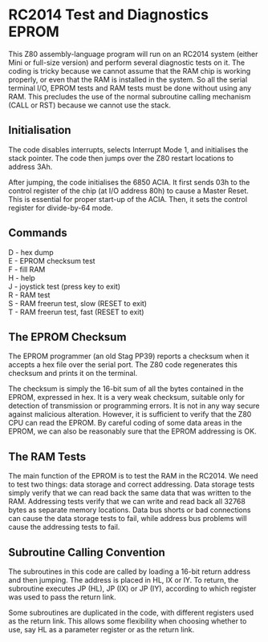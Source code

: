 # RC2014 Test and Diagnostics EPROM

This Z80 assembly-language program will run on an RC2014 system
(either Mini or full-size version) and perform several diagnostic tests
on it.
The coding is tricky because we cannot assume that the RAM chip is
working properly, or even that the RAM is installed in the system.
So all the serial terminal I/O, EPROM tests and RAM tests must be
done without using any RAM.
This precludes the use of the normal subroutine calling mechanism
(CALL or RST) because we cannot use the stack.

## Initialisation

The code disables interrupts, selects Interrupt Mode 1, and
initialises the stack pointer.
The code then jumps over the Z80 restart locations to address 3Ah.

After jumping, the code initialises the 6850 ACIA.
It first sends 03h to the control register of the chip (at I/O address
80h) to cause a Master Reset.
This is essential for proper start-up of the ACIA.
Then, it sets the control register for divide-by-64 mode.

## Commands

D - hex dump<br>
E - EPROM checksum test<br>
F - fill RAM<br>
H - help<br>
J - joystick test (press key to exit)<br>
R - RAM test<br>
S - RAM freerun test, slow (RESET to exit)<br>
T - RAM freerun test, fast (RESET to exit)<br>

## The EPROM Checksum

The EPROM programmer (an old Stag PP39) reports a checksum when
it accepts a hex file over the serial port.
The Z80 code regenerates this checksum and prints it on the terminal.

The checksum is simply the 16-bit sum of all the bytes contained in the
EPROM, expressed in hex.
It is a very weak checksum, suitable only for detection of transmission
or programming errors.
It is not in any way secure against malicious alteration.
However, it is sufficient to verify that the Z80 CPU can read the EPROM.
By careful coding of some data areas in the EPROM, we can also be
reasonably sure that the EPROM addressing is OK.

## The RAM Tests

The main function of the EPROM is to test the RAM in the RC2014.
We need to test two things: data storage and correct addressing.
Data storage tests simply verify that we can read back the same data that
was written to the RAM.
Addressing tests verify that we can write and read back all 32768 bytes
as separate memory locations.
Data bus shorts or bad connections can cause the data storage tests
to fail, while address bus problems will cause the addressing tests to
fail.

## Subroutine Calling Convention

The subroutines in this code are called by loading a 16-bit return
address and then jumping.
The address is placed in HL, IX or IY.
To return, the subroutine executes JP (HL), JP (IX) or JP (IY),
according to which register was used to pass the return link.

Some subroutines are duplicated in the code,
with different registers used as the return link.
This allows some flexibility when choosing whether to use, say HL as a
parameter register or as the return link.

